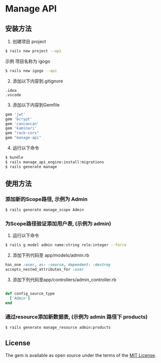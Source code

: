 # Manage API

## 安装方法

1. 创建项目 project

```bash
$ rails new project --api
```

示例 项目名称为 igogo

```bash
$ rails new igogo --api
```

2. 添加以下内容到.gitignore

```text
.idea
.vscode
```

3. 添加以下内容到Gemfile

```ruby
gem 'jwt'
gem 'bcrypt'
gem 'cancancan'
gem 'kaminari'
gem "rack-cors"
gem "manage-api"

```

4. 运行以下命令

```bash
$ bundle
$ rails manage_api_engine:install:migrations
$ rails generate manage
```

## 使用方法

### 添加新的Scope路径, 示例为 Admin

```bash
$ rails generate manage_scope Admin
```

### 为Scope路径验证添加用户表, (示例为 admin)

1. 运行以下命令

```bash
$ rails g model admin name:string role:integer --force
```

2. 添加下列代码至 app/models/admin.rb

```ruby
has_one :user, as: :source, dependent: :destroy
accepts_nested_attributes_for :user
```

3. 添加下列代码至app/controllers/admin_controller.rb

```ruby

def config_source_type
  ['Admin']
end
```

### 通过resource添加新数据表, (示例为 admin 路径下 products)

```bash
$ rails generate manage_resource admin:products
```

## License

The gem is available as open source under the terms of the [MIT License](https://opensource.org/licenses/MIT).
